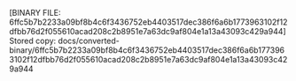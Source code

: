 [BINARY FILE: 6ffc5b7b2233a09bf8b4c6f3436752eb4403517dec386f6a6b1773963102f12dfbb76d2f055610acad208c2b8951e7a63dc9af804e1a13a43093c429a944]
Stored copy: docs/converted-binary/6ffc5b7b2233a09bf8b4c6f3436752eb4403517dec386f6a6b1773963102f12dfbb76d2f055610acad208c2b8951e7a63dc9af804e1a13a43093c429a944

